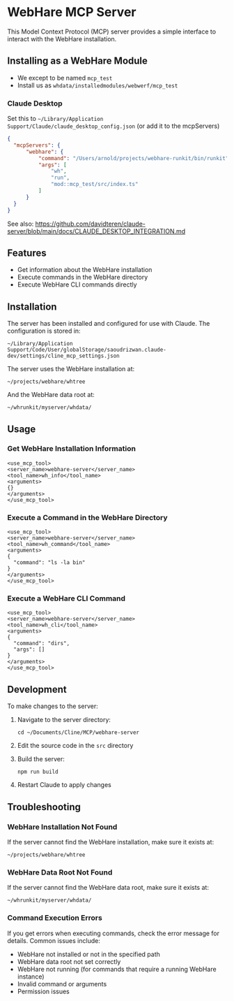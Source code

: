 # WebHare MCP Server

This Model Context Protocol (MCP) server provides a simple interface to interact with the WebHare installation.

## Installing as a WebHare Module
- We except to be named `mcp_test`
- Install us as `whdata/installedmodules/webwerf/mcp_test`

### Claude Desktop

Set this to `~/Library/Application Support/Claude/claude_desktop_config.json` (or add it to the mcpServers)

```json
{
  "mcpServers": {
      "webhare": {
          "command": "/Users/arnold/projects/webhare-runkit/bin/runkit",
          "args": [
              "wh",
              "run",
              "mod::mcp_test/src/index.ts"
          ]
      }
  }
}
```

See also: https://github.com/davidteren/claude-server/blob/main/docs/CLAUDE_DESKTOP_INTEGRATION.md

## Features

- Get information about the WebHare installation
- Execute commands in the WebHare directory
- Execute WebHare CLI commands directly

## Installation

The server has been installed and configured for use with Claude. The configuration is stored in:
```
~/Library/Application Support/Code/User/globalStorage/saoudrizwan.claude-dev/settings/cline_mcp_settings.json
```

The server uses the WebHare installation at:
```
~/projects/webhare/whtree
```

And the WebHare data root at:
```
~/whrunkit/myserver/whdata/
```

## Usage

### Get WebHare Installation Information

```
<use_mcp_tool>
<server_name>webhare-server</server_name>
<tool_name>wh_info</tool_name>
<arguments>
{}
</arguments>
</use_mcp_tool>
```

### Execute a Command in the WebHare Directory

```
<use_mcp_tool>
<server_name>webhare-server</server_name>
<tool_name>wh_command</tool_name>
<arguments>
{
  "command": "ls -la bin"
}
</arguments>
</use_mcp_tool>
```

### Execute a WebHare CLI Command

```
<use_mcp_tool>
<server_name>webhare-server</server_name>
<tool_name>wh_cli</tool_name>
<arguments>
{
  "command": "dirs",
  "args": []
}
</arguments>
</use_mcp_tool>
```

## Development

To make changes to the server:

1. Navigate to the server directory:
   ```
   cd ~/Documents/Cline/MCP/webhare-server
   ```

2. Edit the source code in the `src` directory

3. Build the server:
   ```
   npm run build
   ```

4. Restart Claude to apply changes

## Troubleshooting

### WebHare Installation Not Found

If the server cannot find the WebHare installation, make sure it exists at:
```
~/projects/webhare/whtree
```

### WebHare Data Root Not Found

If the server cannot find the WebHare data root, make sure it exists at:
```
~/whrunkit/myserver/whdata/
```

### Command Execution Errors

If you get errors when executing commands, check the error message for details. Common issues include:

- WebHare not installed or not in the specified path
- WebHare data root not set correctly
- WebHare not running (for commands that require a running WebHare instance)
- Invalid command or arguments
- Permission issues
